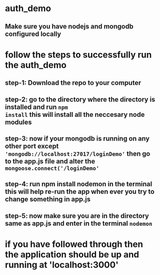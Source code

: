 # auth_demo
## Make sure you have nodejs and mongodb configured locally

  # follow the steps to successfully run the auth_demo
  ## step-1: Download the repo to your computer
  ## step-2: go to the directory where the directory is installed and run <code>npm install</code> this will install all the neccesary node modules
  ## step-3: now if your mongodb is running on any other port except <code>'mongodb://localhost:27017/loginDemo'</code> then go to the app.js file and alter the <code>mongoose.connect('<YOUR MONGOURI>/loginDemo'</code> 
  ## step-4: run npm install nodemon in the terminal this will help re-run the app when ever you try to change something in app.js
  ## step-5: now make sure you are in the directory same as app.js and enter in the terminal <code>nodemon</code>
  
  # if you have followed through then the application should be up and running at 'localhost:3000'
  
